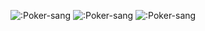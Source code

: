 ![:Poker-sang](https://github-readme-stats.vercel.app/api?username=Poker-sang&include_all_commits=true&show_icons=true&hide_title=true&hide_border=true)
![:Poker-sang](https://github-readme-stats.vercel.app/api/top-langs/?username=Poker-sang&layout=compact&hide_title=true&hide_border=true)
![:Poker-sang](https://count.getloli.com/get/@:Poker-sang?theme=rule34)
